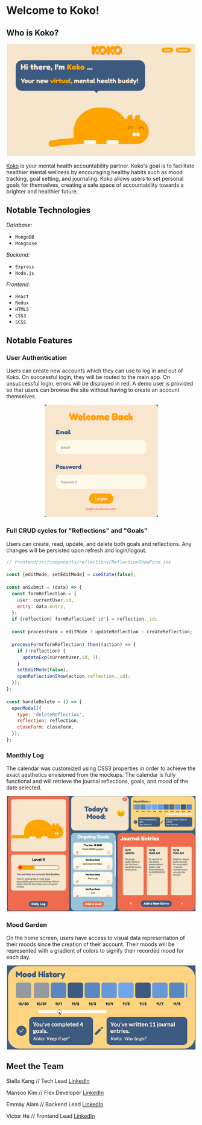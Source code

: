 # Welcome to Koko!

## Who is Koko?

<div align="center">
  <img src="./frontend/src/assets/koko-splash-breathing.gif" width="500" />
</div>

[Koko](https://koko-the-cat.herokuapp.com/#/) is your mental health accountability partner. Koko's goal is to facilitate healthier mental wellness by encouraging healthy habits such as mood tracking, goal setting, and journaling. Koko allows users to set personal goals for themselves, creating a safe space of accountability towards a brighter and healthier future.

## Notable Technologies

_Database:_

- `MongoDB`
- `Mongoose`

_Backend:_

- `Express`
- `Node.js`

_Frontend:_

- `React`
- `Redux`
- `HTML5`
- `CSS3`
- `SCSS`

## Notable Features

### **User Authentication**

Users can create new accounts which they can use to log in and out of Koko. On successful login, they will be routed to the main app. On unsuccessful login, errors will be displayed in red. A demo user is provided so that users can browse the site without having to create an account themselves.

<div align="center">
  <img src="./frontend/src/assets/koko-user-auth.png" alt="Unsucessful login" width="300" />
</div>

### **Full CRUD cycles for "Reflections" and "Goals"**

Users can create, read, update, and delete both goals and reflections. Any changes will be persisted upon refresh and login/logout.

```js
// frontend/src/components/reflections/ReflectionShowForm.jsx

const [editMode, setEditMode] = useState(false);

const onSubmit = (data) => {
  const formReflection = {
    user: currentUser.id,
    entry: data.entry,
  };
  if (reflection) formReflection['id'] = reflection._id;

  const processForm = editMode ? updateReflection : createReflection;

  processForm(formReflection).then((action) => {
    if (!reflection) {
      updateExp(currentUser.id, 2);
    }
    setEditMode(false);
    openReflectionShow(action.reflection._id);
  });
};

const handleDelete = () => {
  openModal({
    type: 'deleteReflection',
    reflection: reflection,
    closeForm: closeForm,
  });
};
```

### **Monthly Log**

The calendar was customized using CSS3 properties in order to achieve the exact aesthetics envisioned from the mockups. The calendar is fully functional and will retrieve the journal reflections, goals, and mood of the date selected.

<div align="center">
  <img src="./frontend/src/assets/koko-demo-calendar.gif" width="500" />
</div>

### **Mood Garden**

On the home screen, users have access to visual data representation of their moods since the creation of their account. Their moods will be represented with a gradient of colors to signify their recorded mood for each day.

<div align="center">
  <img src="./frontend/src/assets/koko-mood.gif" width="500" />
</div>

## Meet the Team

Stella Kang // Tech Lead
[LinkedIn](https://www.linkedin.com/in/stella-kang-33302b127/)

Mansoo Kim // Flex Developer
[LinkedIn](https://www.linkedin.com/in/mansoo-kim/)

Emmay Alam // Backend Lead
[LinkedIn](https://www.linkedin.com/in/emmay-alam/)

Victor He // Frontend Lead
[LinkedIn](https://www.linkedin.com/in/victor-he/)

